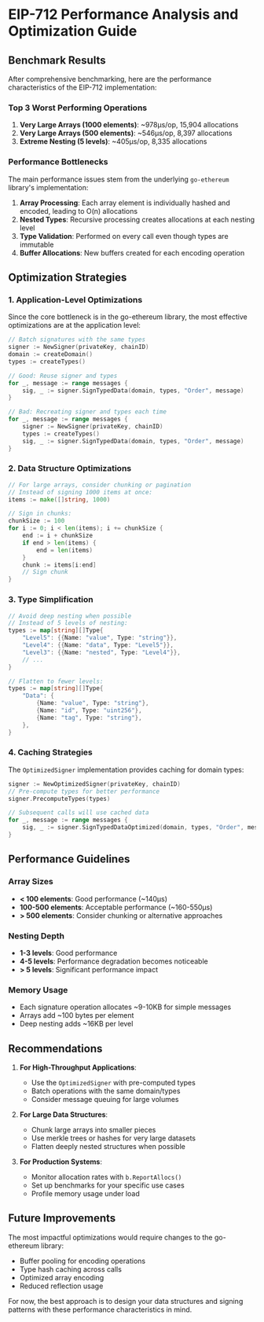 # EIP-712 Performance Analysis and Optimization Guide

## Benchmark Results

After comprehensive benchmarking, here are the performance characteristics of the EIP-712 implementation:

### Top 3 Worst Performing Operations

1. **Very Large Arrays (1000 elements)**: ~978μs/op, 15,904 allocations
2. **Very Large Arrays (500 elements)**: ~546μs/op, 8,397 allocations  
3. **Extreme Nesting (5 levels)**: ~405μs/op, 8,335 allocations

### Performance Bottlenecks

The main performance issues stem from the underlying `go-ethereum` library's implementation:

1. **Array Processing**: Each array element is individually hashed and encoded, leading to O(n) allocations
2. **Nested Types**: Recursive processing creates allocations at each nesting level
3. **Type Validation**: Performed on every call even though types are immutable
4. **Buffer Allocations**: New buffers created for each encoding operation

## Optimization Strategies

### 1. Application-Level Optimizations

Since the core bottleneck is in the go-ethereum library, the most effective optimizations are at the application level:

```go
// Batch signatures with the same types
signer := NewSigner(privateKey, chainID)
domain := createDomain()
types := createTypes()

// Good: Reuse signer and types
for _, message := range messages {
    sig, _ := signer.SignTypedData(domain, types, "Order", message)
}

// Bad: Recreating signer and types each time
for _, message := range messages {
    signer := NewSigner(privateKey, chainID)
    types := createTypes()
    sig, _ := signer.SignTypedData(domain, types, "Order", message)
}
```

### 2. Data Structure Optimizations

```go
// For large arrays, consider chunking or pagination
// Instead of signing 1000 items at once:
items := make([]string, 1000)

// Sign in chunks:
chunkSize := 100
for i := 0; i < len(items); i += chunkSize {
    end := i + chunkSize
    if end > len(items) {
        end = len(items)
    }
    chunk := items[i:end]
    // Sign chunk
}
```

### 3. Type Simplification

```go
// Avoid deep nesting when possible
// Instead of 5 levels of nesting:
types := map[string][]Type{
    "Level5": {{Name: "value", Type: "string"}},
    "Level4": {{Name: "data", Type: "Level5"}},
    "Level3": {{Name: "nested", Type: "Level4"}},
    // ...
}

// Flatten to fewer levels:
types := map[string][]Type{
    "Data": {
        {Name: "value", Type: "string"},
        {Name: "id", Type: "uint256"},
        {Name: "tag", Type: "string"},
    },
}
```

### 4. Caching Strategies

The `OptimizedSigner` implementation provides caching for domain types:

```go
signer := NewOptimizedSigner(privateKey, chainID)
// Pre-compute types for better performance
signer.PrecomputeTypes(types)

// Subsequent calls will use cached data
for _, message := range messages {
    sig, _ := signer.SignTypedDataOptimized(domain, types, "Order", message)
}
```

## Performance Guidelines

### Array Sizes
- **< 100 elements**: Good performance (~140μs)
- **100-500 elements**: Acceptable performance (~160-550μs)
- **> 500 elements**: Consider chunking or alternative approaches

### Nesting Depth
- **1-3 levels**: Good performance
- **4-5 levels**: Performance degradation becomes noticeable
- **> 5 levels**: Significant performance impact

### Memory Usage
- Each signature operation allocates ~9-10KB for simple messages
- Arrays add ~100 bytes per element
- Deep nesting adds ~16KB per level

## Recommendations

1. **For High-Throughput Applications**: 
   - Use the `OptimizedSigner` with pre-computed types
   - Batch operations with the same domain/types
   - Consider message queuing for large volumes

2. **For Large Data Structures**:
   - Chunk large arrays into smaller pieces
   - Use merkle trees or hashes for very large datasets
   - Flatten deeply nested structures when possible

3. **For Production Systems**:
   - Monitor allocation rates with `b.ReportAllocs()`
   - Set up benchmarks for your specific use cases
   - Profile memory usage under load

## Future Improvements

The most impactful optimizations would require changes to the go-ethereum library:
- Buffer pooling for encoding operations
- Type hash caching across calls
- Optimized array encoding
- Reduced reflection usage

For now, the best approach is to design your data structures and signing patterns with these performance characteristics in mind.
